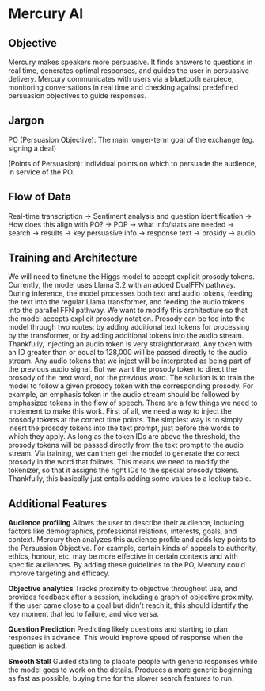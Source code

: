# Mercury AI

## Objective

Mercury makes speakers more persuasive. It finds answers to questions in real time, generates optimal responses, and guides the user in persuasive delivery. Mercury communicates with users via a bluetooth earpiece, monitoring conversations in real time and checking against predefined persuasion objectives to guide responses.

## Jargon

PO (Persuasion Objective):
The main longer-term goal of the exchange (eg. signing a deal)

(Points of Persuasion):
Individual points on which to persuade the audience, in service of the PO.

## Flow of Data

Real-time transcription ->
Sentiment analysis and question identification ->
How does this align with PO? ->
POP ->
what info/stats are needed ->
search ->
results ->
key persuasive info ->
response text ->
prosidy ->
audio

## Training and Architecture

We will need to finetune the Higgs model to accept explicit prosody tokens. Currently, the model uses Llama 3.2 with an added DualFFN pathway. During inference, the model processes both text and audio tokens, feeding the text into the regular Llama transformer, and feeding the audio tokens into the parallel FFN pathway. We want to modify this architecture so that the model accepts explicit prosody notation. Prosody can be fed into the model through two routes: by adding additional text tokens for processing by the transformer, or by adding additional tokens into the audio stream.
Thankfully, injecting an audio token is very straightforward. Any token with an ID greater than or equal to 128,000 will be passed directly to the audio stream. Any audio tokens that we inject will be interpreted as being part of the previous audio signal. But we want the prosody token to direct the prosody of the next word, not the previous word. The solution is to train the model to follow a given prosody token with the corresponding prosody. For example, an emphasis token in the audio stream should be followed by emphasized tokens in the flow of speech.
There are a few things we need to implement to make this work. First of all, we need a way to inject the prosody tokens at the correct time points. The simplest way is to simply insert the prosody tokens into the text prompt, just before the words to which they apply. As long as the token IDs are above the threshold, the prosody tokens will be passed directly from the text prompt to the audio stream. Via training, we can then get the model to generate the correct prosody in the word that follows.
This means we need to modify the tokenizer, so that it assigns the right IDs to the special prosody tokens. Thankfully, this basically just entails adding some values to a lookup table.

## Additional Features

**Audience profiling**
Allows the user to describe their audience, including factors like demographics, professional relations, interests, goals, and context. Mercury then analyzes this audience profile and adds key points to the Persuasion Objective. For example, certain kinds of appeals to authority, ethics, honour, etc. may be more effective in certain contexts and with specific audiences. By adding these guidelines to the PO, Mercury could improve targeting and efficacy.

**Objective analytics**
Tracks proximity to objective throughout use, and provides feedback after a session, including a graph of objective proximity. If the user came close to a goal but didn’t reach it, this should identify the key moment that led to failure, and vice versa.

**Question Prediction**
Predicting likely questions and starting to plan responses in advance. This would improve speed of response when the question is asked.

**Smooth Stall**
Guided stalling to placate people with generic responses while the model goes to work on the details. Produces a more generic beginning as fast as possible, buying time for the slower search features to run.
